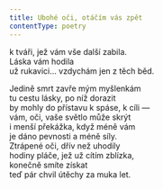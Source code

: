 ```yaml
---
title: Ubohé oči, otáčím vás zpět
contentType: poetry
---
```


<section>

k tváři, jež vám vše další zabila.  
Láska vám hodila  
už rukavici… vzdychám jen z těch běd.

</section>

<section>

Jedině smrt zavře mým myšlenkám  
tu cestu lásky, po níž dorazit  
by mohly do přístavu k spáse, k cíli —  
vám, oči, vaše světlo může skrýt  
i menší překážka, když méně vám  
je dáno pevnosti a méně síly.  
Ztrápené oči, dřív než uhodily  
hodiny pláče, jež už cítím zblízka,  
konečně smíte získat  
teď pár chvil útěchy za muka let.

</section>
